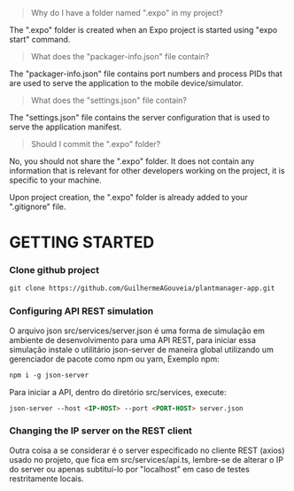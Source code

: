 > Why do I have a folder named ".expo" in my project?

The ".expo" folder is created when an Expo project is started using "expo start" command.

> What does the "packager-info.json" file contain?

The "packager-info.json" file contains port numbers and process PIDs that are used to serve the application to the mobile device/simulator.

> What does the "settings.json" file contain?

The "settings.json" file contains the server configuration that is used to serve the application manifest.

> Should I commit the ".expo" folder?

No, you should not share the ".expo" folder. It does not contain any information that is relevant for other developers working on the project, it is specific to your machine.

Upon project creation, the ".expo" folder is already added to your ".gitignore" file.

# GETTING STARTED

### Clone github project
```md
git clone https://github.com/GuilhermeAGouveia/plantmanager-app.git
```


### Configuring API REST simulation

O arquivo json src/services/server.json é uma forma de simulação em ambiente de desenvolvimento para uma API REST, para iniciar essa simulação instale o utilitário json-server de maneira global utilizando um gerenciador de pacote como npm ou yarn, Exemplo npm: 

```md
npm i -g json-server
```

Para iniciar a API, dentro do diretório src/services, execute: </br>

```md
json-server --host <IP-HOST> --port <PORT-HOST> server.json
```

### Changing the IP server on the REST client
  
Outra coisa a se considerar é o server especificado no cliente REST (axios) usado no projeto, que fica em src/services/api.ts, lembre-se de alterar o IP do server ou apenas subtituí-lo por "localhost" em caso de testes restritamente locais.
